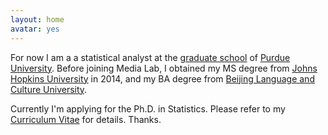 ```yaml
---
layout: home
avatar: yes
---
```


For now I am a a statistical analyst at the [graduate school](https://www.purdue.edu/gradschool/index.html) of [Purdue University](http://purdue.edu). Before joining Media Lab, I obtained my MS degree from [Johns Hopkins University](https://www.jhu.edu) in 2014, and my BA degree from [Beijing Language and Culture University](http://english.blcu.edu.cn).

Currently I'm applying for the Ph.D. in Statistics. Please refer to my [Curriculum Vitae](http://bingjingle.github.io/cv.pdf) for details. Thanks.
